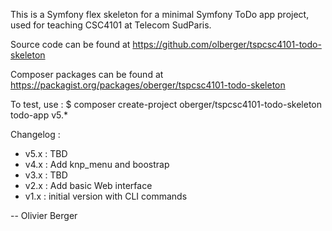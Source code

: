 This is a Symfony flex skeleton for a minimal Symfony ToDo app
project, used for teaching CSC4101 at Telecom SudParis.

Source code can be found at
https://github.com/olberger/tspcsc4101-todo-skeleton

Composer packages can be found at
https://packagist.org/packages/oberger/tspcsc4101-todo-skeleton

To test, use :
 $ composer create-project oberger/tspcsc4101-todo-skeleton todo-app v5.*

Changelog :
 - v5.x : TBD
 - v4.x : Add knp_menu and boostrap
 - v3.x : TBD
 - v2.x : Add basic Web interface
 - v1.x : initial version with CLI commands
 
-- Olivier Berger
